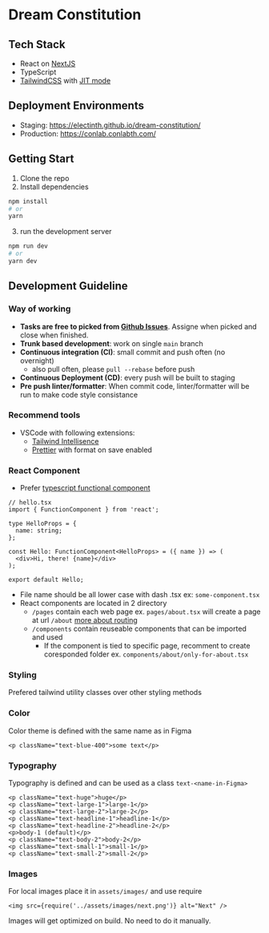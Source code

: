 # Dream Constitution

## Tech Stack

- React on [NextJS](https://nextjs.org)
- TypeScript
- [TailwindCSS](https://tailwindcss.com) with [JIT mode](https://tailwindcss.com/docs/just-in-time-mode)

## Deployment Environments

- Staging: https://electinth.github.io/dream-constitution/
- Production: https://conlab.conlabth.com/

## Getting Start

1. Clone the repo
2. Install dependencies

```bash
npm install
# or
yarn
```

3. run the development server

```bash
npm run dev
# or
yarn dev
```

## Development Guideline

### Way of working

- **Tasks are free to picked from [Github Issues](https://github.com/electinth/dream-constitution/issues)**. Assigne when picked and close when finished.
- **Trunk based development**: work on single `main` branch
- **Continuous integration (CI)**: small commit and push often (no overnight)
  - also pull often, please `pull --rebase` before push
- **Continuous Deployment (CD)**: every push will be built to staging
- **Pre push linter/formatter**: When commit code, linter/formatter will be run to make code style consistance

### Recommend tools

- VSCode with following extensions:
  - [Tailwind Intellisence](https://marketplace.visualstudio.com/items?itemName=bradlc.vscode-tailwindcss)
  - [Prettier](https://marketplace.visualstudio.com/items?itemName=esbenp.prettier-vscode) with format on save enabled

### React Component

- Prefer [typescript functional component](https://fettblog.eu/typescript-react/components/#functional-components)

```tsx
// hello.tsx
import { FunctionComponent } from 'react';

type HelloProps = {
  name: string;
};

const Hello: FunctionComponent<HelloProps> = ({ name }) => (
  <div>Hi, there! {name}</div>
);

export default Hello;
```

- File name should be all lower case with dash .tsx ex: `some-component.tsx`
- React components are located in 2 directory
  - `/pages` contain each web page ex. `pages/about.tsx` will create a page at url `/about` [more about routing](https://nextjs.org/docs/routing/introduction)
  - `/components` contain reuseable components that can be imported and used
    - If the component is tied to specific page, recomment to create coresponded folder ex. `components/about/only-for-about.tsx`

### Styling

Prefered tailwind utility classes over other styling methods

### Color

Color theme is defined with the same name as in Figma

```tsx
<p className="text-blue-400">some text</p>
```

### Typography

Typography is defined and can be used as a class `text-<name-in-Figma>`

```tsx
<p className="text-huge">huge</p>
<p className="text-large-1">large-1</p>
<p className="text-large-2">large-2</p>
<p className="text-headline-1">headline-1</p>
<p className="text-headline-2">headline-2</p>
<p>body-1 (default)</p>
<p className="text-body-2">body-2</p>
<p className="text-small-1">small-1</p>
<p className="text-small-2">small-2</p>
```

### Images

For local images place it in `assets/images/` and use require

```tsx
<img src={require('../assets/images/next.png')} alt="Next" />
```

Images will get optimized on build. No need to do it manually.
